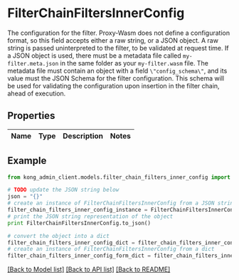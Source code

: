 # FilterChainFiltersInnerConfig

The configuration for the filter. Proxy-Wasm does not define a configuration format, so this field accepts either a raw string, or a JSON object. A raw string is passed uninterpreted to the filter, to be validated at request time. If a JSON object is used, there must be a metadata file called `my-filter.meta.json` in the same folder as your `my-filter.wasm` file. The metadata file must contain an object with a field `\"config_schema\"`, and its value must the JSON Schema for the filter configuration. This schema will be used for validating the configuration upon insertion in the filter chain, ahead of execution.

## Properties

Name | Type | Description | Notes
------------ | ------------- | ------------- | -------------

## Example

```python
from kong_admin_client.models.filter_chain_filters_inner_config import FilterChainFiltersInnerConfig

# TODO update the JSON string below
json = "{}"
# create an instance of FilterChainFiltersInnerConfig from a JSON string
filter_chain_filters_inner_config_instance = FilterChainFiltersInnerConfig.from_json(json)
# print the JSON string representation of the object
print FilterChainFiltersInnerConfig.to_json()

# convert the object into a dict
filter_chain_filters_inner_config_dict = filter_chain_filters_inner_config_instance.to_dict()
# create an instance of FilterChainFiltersInnerConfig from a dict
filter_chain_filters_inner_config_form_dict = filter_chain_filters_inner_config.from_dict(filter_chain_filters_inner_config_dict)
```
[[Back to Model list]](../README.md#documentation-for-models) [[Back to API list]](../README.md#documentation-for-api-endpoints) [[Back to README]](../README.md)


